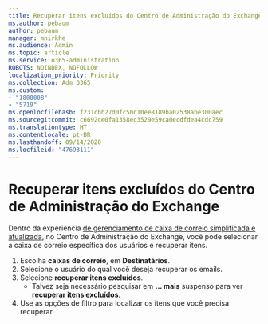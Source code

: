 ```yaml
---
title: Recuperar itens excluídos do Centro de Administração do Exchange
ms.author: pebaum
author: pebaum
manager: mnirkhe
ms.audience: Admin
ms.topic: article
ms.service: o365-administration
ROBOTS: NOINDEX, NOFOLLOW
localization_priority: Priority
ms.collection: Adm_O365
ms.custom:
- "1800008"
- "5719"
ms.openlocfilehash: f231cbb27d0fc50c10ee8189ba02538abe300aec
ms.sourcegitcommit: c6692ce0fa1358ec3529e59ca0ecdfdea4cdc759
ms.translationtype: HT
ms.contentlocale: pt-BR
ms.lasthandoff: 09/14/2020
ms.locfileid: "47693111"
---
```

# <a name="recover-deleted-items-from-exchange-admin-center"></a>Recuperar itens excluídos do Centro de Administração do Exchange

Dentro da experiência [de gerenciamento de caixa de correio simplificada e atualizada](https://admin.exchange.microsoft.com/#/mailboxes), no Centro de Administração do Exchange, você pode selecionar a caixa de correio específica dos usuários e recuperar itens.

1. Escolha **caixas de correio**, em **Destinatários**.
2. Selecione o usuário do qual você deseja recuperar os emails.
3. Selecione **recuperar itens excluídos**.
    - Talvez seja necessário pesquisar em **... mais** suspenso para ver **recuperar itens excluídos**.
4. Use as opções de filtro para localizar os itens que você precisa recuperar.
